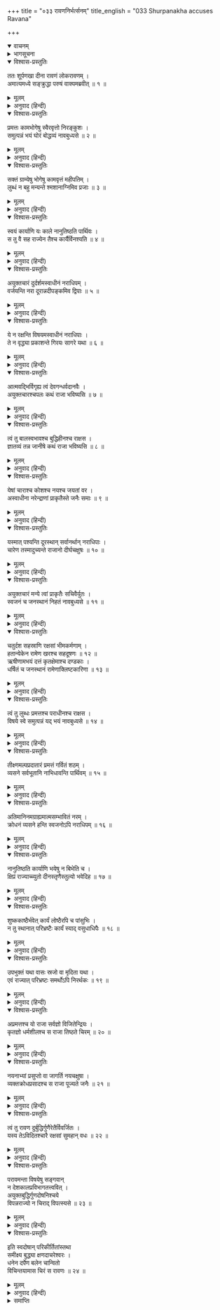 +++
title = "०३३ रावणनिर्भर्त्सनम्"
title_english = "033 Shurpanakha accuses Ravana"

+++
<details open><summary>वाचनम्</summary>
<div caption="श्रीराम-हरिसीताराममूर्ति-घनपाठिभ्यां वचनम्" class="audioEmbed" src="https://archive.org/download/Ramayana-recitation-Sriram-harisItArAmamUrti-Ghanapaati-v2/Kanda_3/Kanda_3_ARK-033-Ravana_Nirbhartha_Sanaa.mp3"></div>
</details>

<details><summary>भागसूचना</summary>

33. शूर्पणखाका रावणको फटकारना
</details>

<details open><summary>विश्वास-प्रस्तुतिः</summary>

ततः शूर्पणखा दीना रावणं लोकरावणम् ।  
अमात्यमध्ये सङ्क्रुद्धा परुषं वाक्यमब्रवीत् ॥ १ ॥
</details>

<details><summary>मूलम्</summary>

ततः शूर्पणखा दीना रावणं लोकरावणम् ।  
अमात्यमध्ये सङ्क्रुद्धा परुषं वाक्यमब्रवीत् ॥ १ ॥
</details>

<details><summary>अनुवाद (हिन्दी)</summary>

उस समय शूर्पणखा श्रीरामसे तिरस्कृत होनेके कारण बहुत दुःखी थी । उसने मन्त्रियोंके बीचमें बैठे हुए समस्त लोकोंको रुलानेवाले रावणसे अत्यन्त कुपित होकर कठोर वाणीमें कहा— ॥ १ ॥
</details>

<details open><summary>विश्वास-प्रस्तुतिः</summary>

प्रमत्तः कामभोगेषु स्वैरवृत्तो निरङ्कुशः ।  
समुत्पन्नं भयं घोरं बोद्धव्यं नावबुध्यसे ॥ २ ॥
</details>

<details><summary>मूलम्</summary>

प्रमत्तः कामभोगेषु स्वैरवृत्तो निरङ्कुशः ।  
समुत्पन्नं भयं घोरं बोद्धव्यं नावबुध्यसे ॥ २ ॥
</details>

<details><summary>अनुवाद (हिन्दी)</summary>

‘राक्षसराज! तुम स्वेच्छाचारी और निरङ्कुश होकर विषय-भोगोंमें मतवाले हो रहे हो । तुम्हारे लिये घोरभय उत्पन्न हो गया है । तुम्हें इसकी जानकारी होनी चाहिये थी, किंतु तुम इसके विषयमें कुछ नहीं जानते हो ॥ २ ॥
</details>

<details open><summary>विश्वास-प्रस्तुतिः</summary>

सक्तं ग्राम्येषु भोगेषु कामवृत्तं महीपतिम् ।  
लुब्धं न बहु मन्यन्ते श्मशानाग्निमिव प्रजाः ॥ ३ ॥
</details>

<details><summary>मूलम्</summary>

सक्तं ग्राम्येषु भोगेषु कामवृत्तं महीपतिम् ।  
लुब्धं न बहु मन्यन्ते श्मशानाग्निमिव प्रजाः ॥ ३ ॥
</details>

<details><summary>अनुवाद (हिन्दी)</summary>

‘जो राजा निम्न श्रेणीके भोगोंमें आसक्त हो स्वेच्छाचारी और लोभी हो जाता है, उसे मरघटकी आगके समान हेय मानकर प्रजा उसका अधिक आदर नहीं करती है ॥ ३ ॥
</details>

<details open><summary>विश्वास-प्रस्तुतिः</summary>

स्वयं कार्याणि यः काले नानुतिष्ठति पार्थिवः ।  
स तु वै सह राज्येन तैश्च कार्यैर्विनश्यति ॥ ४ ॥
</details>

<details><summary>मूलम्</summary>

स्वयं कार्याणि यः काले नानुतिष्ठति पार्थिवः ।  
स तु वै सह राज्येन तैश्च कार्यैर्विनश्यति ॥ ४ ॥
</details>

<details><summary>अनुवाद (हिन्दी)</summary>

‘जो राजा ठीक समयपर स्वयं ही अपने कार्योंका सम्पादन नहीं करता है, वह राज्य और उन कार्योंके साथ ही नष्ट हो जाता है ॥ ४ ॥
</details>

<details open><summary>विश्वास-प्रस्तुतिः</summary>

अयुक्तचारं दुर्दर्शमस्वाधीनं नराधिपम् ।  
वर्जयन्ति नरा दूरान्नदीपङ्कमिव द्विपाः ॥ ५ ॥
</details>

<details><summary>मूलम्</summary>

अयुक्तचारं दुर्दर्शमस्वाधीनं नराधिपम् ।  
वर्जयन्ति नरा दूरान्नदीपङ्कमिव द्विपाः ॥ ५ ॥
</details>

<details><summary>अनुवाद (हिन्दी)</summary>

‘जो राज्यकी देखभालके लिये गुप्तचरोंको नियुक्त नहीं करता है, प्रजाजनोंको जिसका दर्शन दुर्लभ हो जाता है और कामिनी आदि भोगोंमें आसक्त होनेके कारण अपनी स्वाधीनता खो बैठता है, ऐसे राजाको प्रजा दूरसे ही त्याग देती है । ठीक उसी तरह, जैसे हाथी नदीकी कीचड़से दूर ही रहते हैं ॥ ५ ॥
</details>

<details open><summary>विश्वास-प्रस्तुतिः</summary>

ये न रक्षन्ति विषयमस्वाधीनं नराधिपाः ।  
ते न वृद्ध्या प्रकाशन्ते गिरयः सागरे यथा ॥ ६ ॥
</details>

<details><summary>मूलम्</summary>

ये न रक्षन्ति विषयमस्वाधीनं नराधिपाः ।  
ते न वृद्ध्या प्रकाशन्ते गिरयः सागरे यथा ॥ ६ ॥
</details>

<details><summary>अनुवाद (हिन्दी)</summary>

जो नरेश अपने राज्यके उस प्रान्तकी, जो अपनी ही असावधानीके कारण दूसरेके अधिकारमें चला गया हो, रक्षा नहीं करते—उसे पुनः अपने अधिकारमें नहीं लाते, वे समुद्रमें डूबे हुए पर्वतोंकी भाँति अपने अभ्युदयसे प्रकाशित नहीं होते हैं ॥ ६ ॥
</details>

<details open><summary>विश्वास-प्रस्तुतिः</summary>

आत्मवद्भिर्विगृह्य त्वं देवगन्धर्वदानवैः ।  
अयुक्तचारश्चपलः कथं राजा भविष्यसि ॥ ७ ॥
</details>

<details><summary>मूलम्</summary>

आत्मवद्भिर्विगृह्य त्वं देवगन्धर्वदानवैः ।  
अयुक्तचारश्चपलः कथं राजा भविष्यसि ॥ ७ ॥
</details>

<details><summary>अनुवाद (हिन्दी)</summary>

‘जो अपने मनको काबूमें रखनेवाले एवं प्रयत्नशील हैं, उन देवताओं, गन्धर्वों तथा दानवोंके साथ विरोध करके तुमने अपने राज्यकी देखभालके लिये गुप्तचर नहीं नियुक्त किये हैं, ऐसी दशामें तुम-जैसा विषयलोलुप चपल पुरुष कैसे राजा बना रह सकेगा? ॥ ७ ॥
</details>

<details open><summary>विश्वास-प्रस्तुतिः</summary>

त्वं तु बालस्वभावश्च बुद्धिहीनश्च राक्षस ।  
ज्ञातव्यं तन्न जानीषे कथं राजा भविष्यसि ॥ ८ ॥
</details>

<details><summary>मूलम्</summary>

त्वं तु बालस्वभावश्च बुद्धिहीनश्च राक्षस ।  
ज्ञातव्यं तन्न जानीषे कथं राजा भविष्यसि ॥ ८ ॥
</details>

<details><summary>अनुवाद (हिन्दी)</summary>

‘राक्षस! तुम्हारा स्वभाव बालकों-जैसा है । तुम निरे बुद्धिहीन हो । तुम्हें जाननेयोग्य बातोंका भी ज्ञान नहीं है । ऐसी दशामें तुम किस तरह राजा बने रह सकोगे? ॥ ८ ॥
</details>

<details open><summary>विश्वास-प्रस्तुतिः</summary>

येषां चाराश्च कोशश्च नयश्च जयतां वर ।  
अस्वाधीना नरेन्द्राणां प्राकृतैस्ते जनैः समाः ॥ ९ ॥
</details>

<details><summary>मूलम्</summary>

येषां चाराश्च कोशश्च नयश्च जयतां वर ।  
अस्वाधीना नरेन्द्राणां प्राकृतैस्ते जनैः समाः ॥ ९ ॥
</details>

<details><summary>अनुवाद (हिन्दी)</summary>

‘विजयी वीरोंमें श्रेष्ठ निशाचरपते! जिन नरेशोंके गुप्तचर, कोष और नीति—ये सब अपने अधीन नहीं हैं, वे साधारण लोगोंके ही समान हैं ॥ ९ ॥
</details>

<details open><summary>विश्वास-प्रस्तुतिः</summary>

यस्मात् पश्यन्ति दूरस्थान् सर्वानर्थान् नराधिपाः ।  
चारेण तस्मादुच्यन्ते राजानो दीर्घचक्षुषः ॥ १० ॥
</details>

<details><summary>मूलम्</summary>

यस्मात् पश्यन्ति दूरस्थान् सर्वानर्थान् नराधिपाः ।  
चारेण तस्मादुच्यन्ते राजानो दीर्घचक्षुषः ॥ १० ॥
</details>

<details><summary>अनुवाद (हिन्दी)</summary>

‘गुप्तचरोंकी सहायतासे राजालोग दूर-दूरके सारे कार्योंकी देखभाल करते रहते हैं, इसीलिये वे दीर्घदर्शी या दूरदर्शी कहलाते हैं ॥ १० ॥
</details>

<details open><summary>विश्वास-प्रस्तुतिः</summary>

अयुक्तचारं मन्ये त्वां प्राकृतैः सचिवैर्युतः ।  
स्वजनं च जनस्थानं निहतं नावबुध्यसे ॥ ११ ॥
</details>

<details><summary>मूलम्</summary>

अयुक्तचारं मन्ये त्वां प्राकृतैः सचिवैर्युतः ।  
स्वजनं च जनस्थानं निहतं नावबुध्यसे ॥ ११ ॥
</details>

<details><summary>अनुवाद (हिन्दी)</summary>

‘मैं समझती हूँ, तुम गवाँर मन्त्रियोंसे घिरे हुए हो, तभी तो तुमने अपने राज्यके भीतर गुप्तचर नहीं तैनात किये हैं । तुम्हारे स्वजन मारे गये और जनस्थान उजाड़ हो गया, फिर भी तुम्हें इसका पता नहीं लगा है ॥ ११ ॥
</details>

<details open><summary>विश्वास-प्रस्तुतिः</summary>

चतुर्दश सहस्राणि रक्षसां भीमकर्मणाम् ।  
हतान्येकेन रामेण खरश्च सहदूषणः ॥ १२ ॥  
ऋषीणामभयं दत्तं कृतक्षेमाश्च दण्डकाः ।  
धर्षितं च जनस्थानं रामेणाक्लिष्टकारिणा ॥ १३ ॥
</details>

<details><summary>मूलम्</summary>

चतुर्दश सहस्राणि रक्षसां भीमकर्मणाम् ।  
हतान्येकेन रामेण खरश्च सहदूषणः ॥ १२ ॥  
ऋषीणामभयं दत्तं कृतक्षेमाश्च दण्डकाः ।  
धर्षितं च जनस्थानं रामेणाक्लिष्टकारिणा ॥ १३ ॥
</details>

<details><summary>अनुवाद (हिन्दी)</summary>

‘अकेले रामने, जो अनायास ही महान् कर्म करनेवाले हैं, भीमकर्मा राक्षसोंकी चौदह हजार सेनाको यमलोक पहुँचा दिया, खर और दूषणके भी प्राण ले लिये, ऋषियोंको भी अभयदान कर दिया तथा दण्डकारण्यमें राक्षसोंकी ओरसे जो विघ्न-बाधाएँ थीं, उन सबको दूर करके वहाँ शान्ति स्थापित कर दी । जनस्थानको तो उन्होंने चौपट ही कर डाला ॥ १२-१३ ॥
</details>

<details open><summary>विश्वास-प्रस्तुतिः</summary>

त्वं तु लुब्धः प्रमत्तश्च पराधीनश्च राक्षस ।  
विषये स्वे समुत्पन्नं यद् भयं नावबुध्यसे ॥ १४ ॥
</details>

<details><summary>मूलम्</summary>

त्वं तु लुब्धः प्रमत्तश्च पराधीनश्च राक्षस ।  
विषये स्वे समुत्पन्नं यद् भयं नावबुध्यसे ॥ १४ ॥
</details>

<details><summary>अनुवाद (हिन्दी)</summary>

‘राक्षस! तुम तो लोभ और प्रमादमें फँसकर पराधीन हो रहे हो, अतः अपने ही राज्यमें उत्पन्न हुए भयका तुम्हें कुछ पता ही नहीं है ॥ १४ ॥
</details>

<details open><summary>विश्वास-प्रस्तुतिः</summary>

तीक्ष्णमल्पप्रदातारं प्रमत्तं गर्वितं शठम् ।  
व्यसने सर्वभूतानि नाभिधावन्ति पार्थिवम् ॥ १५ ॥
</details>

<details><summary>मूलम्</summary>

तीक्ष्णमल्पप्रदातारं प्रमत्तं गर्वितं शठम् ।  
व्यसने सर्वभूतानि नाभिधावन्ति पार्थिवम् ॥ १५ ॥
</details>

<details><summary>अनुवाद (हिन्दी)</summary>

‘जो राजा कठोरतापूर्ण बर्ताव करता अथवा तीखे स्वभावका परिचय देता है, सेवकोंको बहुत कम वेतन देता है, प्रमादमें पड़ा और गर्वमें भरा रहता है तथा स्वभावसे ही शठ होता है, उसके संकटमें पड़नेपर सभी प्राणी उसका साथ छोड़ देते हैं—उसकी सहायताके लिये आगे नहीं बढ़ते हैं ॥
</details>

<details open><summary>विश्वास-प्रस्तुतिः</summary>

अतिमानिनमग्राह्यमात्मसम्भावितं नरम् ।  
क्रोधनं व्यसने हन्ति स्वजनोऽपि नराधिपम् ॥ १६ ॥
</details>

<details><summary>मूलम्</summary>

अतिमानिनमग्राह्यमात्मसम्भावितं नरम् ।  
क्रोधनं व्यसने हन्ति स्वजनोऽपि नराधिपम् ॥ १६ ॥
</details>

<details><summary>अनुवाद (हिन्दी)</summary>

‘जो अत्यन्त अभिमानी, अपनानेके अयोग्य, आप ही अपनेको बहुत बड़ा माननेवाला और क्रोधी होता है, ऐसे नर अथवा नरेशको संकटकालमें आत्मीय जन भी मार डालते हैं ॥ १६ ॥
</details>

<details open><summary>विश्वास-प्रस्तुतिः</summary>

नानुतिष्ठति कार्याणि भयेषु न बिभेति च ।  
क्षिप्रं राज्याच्च्युतो दीनस्तृणैस्तुल्यो भवेदिह ॥ १७ ॥
</details>

<details><summary>मूलम्</summary>

नानुतिष्ठति कार्याणि भयेषु न बिभेति च ।  
क्षिप्रं राज्याच्च्युतो दीनस्तृणैस्तुल्यो भवेदिह ॥ १७ ॥
</details>

<details><summary>अनुवाद (हिन्दी)</summary>

‘जो राजा अपने कर्तव्यका पालन अथवा करनेयोग्य कार्योंका सम्पादन नहीं करता तथा भयके अवसरोंपर भयभीत (एवं अपनी रक्षाके लिये सावधान) नहीं होता, वह शीघ्र ही राज्यसे भ्रष्ट एवं दीन होकर इस भूतलपर तिनकोंके समान उपेक्षणीय हो जाता है ॥ १७ ॥
</details>

<details open><summary>विश्वास-प्रस्तुतिः</summary>

शुष्ककाष्ठैर्भवेत् कार्यं लोष्ठैरपि च पांसुभिः ।  
न तु स्थानात् परिभ्रष्टैः कार्यं स्याद् वसुधाधिपैः ॥ १८ ॥
</details>

<details><summary>मूलम्</summary>

शुष्ककाष्ठैर्भवेत् कार्यं लोष्ठैरपि च पांसुभिः ।  
न तु स्थानात् परिभ्रष्टैः कार्यं स्याद् वसुधाधिपैः ॥ १८ ॥
</details>

<details><summary>अनुवाद (हिन्दी)</summary>

‘लोगोंको सूखे काठोंसे, मिट्टीके ढेलों तथा धूलसे भी कुछ प्रयोजन होता है, किंतु स्थानभ्रष्ट राजाओंसे उन्हें कोई प्रयोजन नहीं रहता ॥ १८ ॥
</details>

<details open><summary>विश्वास-प्रस्तुतिः</summary>

उपभुक्तं यथा वासः स्रजो वा मृदिता यथा ।  
एवं राज्यात् परिभ्रष्टः समर्थोऽपि निरर्थकः ॥ १९ ॥
</details>

<details><summary>मूलम्</summary>

उपभुक्तं यथा वासः स्रजो वा मृदिता यथा ।  
एवं राज्यात् परिभ्रष्टः समर्थोऽपि निरर्थकः ॥ १९ ॥
</details>

<details><summary>अनुवाद (हिन्दी)</summary>

‘जैसे पहना हुआ वस्त्र और मसल डाली गयी फूलोंकी माला दूसरोंके उपयोगमें आनेयोग्य नहीं होती, इसी प्रकार राज्यसे भ्रष्ट हुआ राजा समर्थ होनेपर भी दूसरोंके लिये निरर्थक है ॥ १९ ॥
</details>

<details open><summary>विश्वास-प्रस्तुतिः</summary>

अप्रमत्तश्च यो राजा सर्वज्ञो विजितेन्द्रियः ।  
कृतज्ञो धर्मशीलश्च स राजा तिष्ठते चिरम् ॥ २० ॥
</details>

<details><summary>मूलम्</summary>

अप्रमत्तश्च यो राजा सर्वज्ञो विजितेन्द्रियः ।  
कृतज्ञो धर्मशीलश्च स राजा तिष्ठते चिरम् ॥ २० ॥
</details>

<details><summary>अनुवाद (हिन्दी)</summary>

‘परंतु जो राजा सदा सावधान रहता, राज्यके समस्त कार्योंकी जानकारी रखता, इन्द्रियोंको वशमें किये रहता, कृतज्ञ (दूसरोंके उपकारको माननेवाला) तथा स्वभावसे ही धर्मपरायण होता है, वह राजा बहुत दिनोंतक राज्य करता है ॥ २० ॥
</details>

<details open><summary>विश्वास-प्रस्तुतिः</summary>

नयनाभ्यां प्रसुप्तो वा जागर्ति नयचक्षुषा ।  
व्यक्तक्रोधप्रसादश्च स राजा पूज्यते जनैः ॥ २१ ॥
</details>

<details><summary>मूलम्</summary>

नयनाभ्यां प्रसुप्तो वा जागर्ति नयचक्षुषा ।  
व्यक्तक्रोधप्रसादश्च स राजा पूज्यते जनैः ॥ २१ ॥
</details>

<details><summary>अनुवाद (हिन्दी)</summary>

‘जो स्थूल आँखोंसे तो सोता है, परंतु नीतिकी आँखोंसे सदा जागता रहता है तथा जिसके क्रोध और अनुग्रहका फल प्रत्यक्ष प्रकट होता है, उसी राजाकी लोग पूजा करते हैं ॥ २१ ॥
</details>

<details open><summary>विश्वास-प्रस्तुतिः</summary>

त्वं तु रावण दुर्बुद्धिर्गुणैरेतैर्विवर्जितः ।  
यस्य तेऽविदितश्चारै रक्षसां सुमहान् वधः ॥ २२ ॥
</details>

<details><summary>मूलम्</summary>

त्वं तु रावण दुर्बुद्धिर्गुणैरेतैर्विवर्जितः ।  
यस्य तेऽविदितश्चारै रक्षसां सुमहान् वधः ॥ २२ ॥
</details>

<details><summary>अनुवाद (हिन्दी)</summary>

‘रावण! तुम्हारी बुद्धि दूषित है और तुम इन सभी राजोचित गुणोंसे वञ्चित हो; क्योंकि तुम्हें अबतक गुप्तचरोंकी सहायतासे राक्षसोंके इस महान् संहारका समाचार ज्ञात नहीं हो सका था ॥ २२ ॥
</details>

<details open><summary>विश्वास-प्रस्तुतिः</summary>

परावमन्ता विषयेषु सङ्गवान्  
न देशकालप्रविभागतत्त्ववित् ।  
अयुक्तबुद्धिर्गुणदोषनिश्चये  
विपन्नराज्यो न चिराद् विपत्स्यसे ॥ २३ ॥
</details>

<details><summary>मूलम्</summary>

परावमन्ता विषयेषु सङ्गवान्  
न देशकालप्रविभागतत्त्ववित् ।  
अयुक्तबुद्धिर्गुणदोषनिश्चये  
विपन्नराज्यो न चिराद् विपत्स्यसे ॥ २३ ॥
</details>

<details><summary>अनुवाद (हिन्दी)</summary>

‘तुम दूसरोंका अनादर करनेवाले, विषयासक्त और देश-कालके विभागको यथार्थरूपसे न जाननेवाले हो, तुमने गुण और दोषके विचार एवं निश्चयमें कभी अपनी बुद्धिको नहीं लगाया है, अतः तुम्हारा राज्य शीघ्र हीनष्ट हो जायगा और तुम स्वयं भी भारी विपत्तिमें पड़ जाओगे’ ॥
</details>

<details open><summary>विश्वास-प्रस्तुतिः</summary>

इति स्वदोषान् परिकीर्तितांस्तथा  
समीक्ष्य बुद्ध्या क्षणदाचरेश्वरः ।  
धनेन दर्पेण बलेन चान्वितो  
विचिन्तयामास चिरं स रावणः ॥ २४ ॥
</details>

<details><summary>मूलम्</summary>

इति स्वदोषान् परिकीर्तितांस्तथा  
समीक्ष्य बुद्ध्या क्षणदाचरेश्वरः ।  
धनेन दर्पेण बलेन चान्वितो  
विचिन्तयामास चिरं स रावणः ॥ २४ ॥
</details>

<details><summary>अनुवाद (हिन्दी)</summary>

शूर्पणखाके द्वारा कहे गये अपने दोषोंपर बुद्धिपूर्वक विचार करके धन, अभिमान और बलसे सम्पन्न वह निशाचर रावण बहुत देरतक सोच-विचार एवं चिन्तामें पड़ा रहा ॥ २४ ॥
</details>

<details><summary>समाप्तिः</summary>

इत्यार्षे श्रीमद्रामायणे वाल्मीकीये आदिकाव्येऽरण्यकाण्डे त्रयस्त्रिंशः सर्गः ॥ ३३ ॥  
इस प्रकार श्रीवाल्मीकिनिर्मित आर्षरामायण आदिकाव्यके अरण्यकाण्डमें तैंतीसवाँ सर्ग पूरा हुआ ॥ ३३ ॥
</details>

